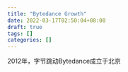 ```yaml
---
title: "Bytedance Growth"
date: 2022-03-17T02:50:04+08:00
draft: true
tags: []
categories: []
---
```


2012年，字节跳动Bytedance成立于北京


